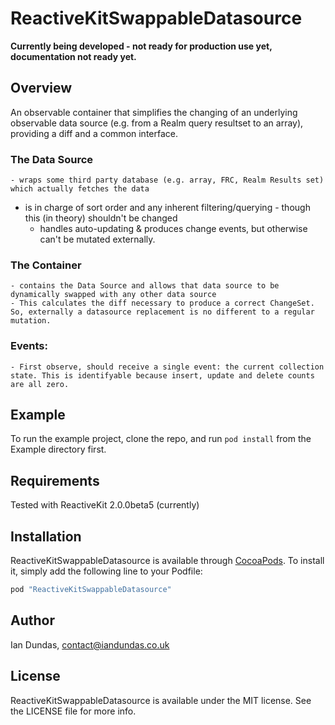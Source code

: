 # ReactiveKitSwappableDatasource

__Currently being developed - not ready for production use yet, documentation not ready yet.__

## Overview

An observable container that simplifies the changing of an underlying observable data source (e.g. from a Realm query resultset to an array), providing a diff and a common interface.

### The Data Source

	- wraps some third party database (e.g. array, FRC, Realm Results set) which actually fetches the data
  - is in charge of sort order and any inherent filtering/querying - though this (in theory) shouldn't be changed
	- handles auto-updating & produces change events, but otherwise can't be mutated externally.

### The Container

	- contains the Data Source and allows that data source to be dynamically swapped with any other data source
	- This calculates the diff necessary to produce a correct ChangeSet. So, externally a datasource replacement is no different to a regular mutation.

### Events:
	- First observe, should receive a single event: the current collection state. This is identifyable because insert, update and delete counts are all zero.


## Example

To run the example project, clone the repo, and run `pod install` from the Example directory first.

## Requirements

Tested with ReactiveKit 2.0.0beta5 (currently)
## Installation

ReactiveKitSwappableDatasource is available through [CocoaPods](http://cocoapods.org). To install
it, simply add the following line to your Podfile:

```ruby
pod "ReactiveKitSwappableDatasource"
```

## Author

Ian Dundas, contact@iandundas.co.uk

## License

ReactiveKitSwappableDatasource is available under the MIT license. See the LICENSE file for more info.
